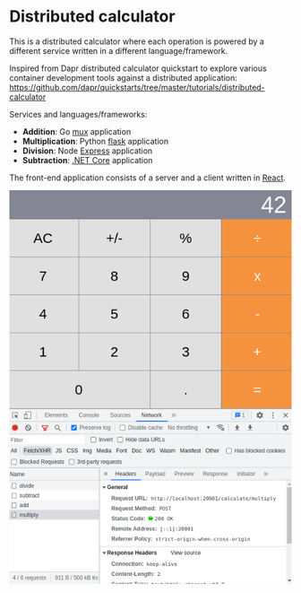 # Distributed calculator

This is a distributed calculator where each operation is powered by a different service written in a different language/framework.

Inspired from Dapr distributed calculator quickstart to explore various container development tools against a distributed application: https://github.com/dapr/quickstarts/tree/master/tutorials/distributed-calculator

Services and languages/frameworks:

- **Addition**: Go [mux](https://github.com/gorilla/mux) application
- **Multiplication**: Python [flask](https://flask.palletsprojects.com/en/2.2.x/) application
- **Division**: Node [Express](https://expressjs.com/) application
- **Subtraction**: [.NET Core](https://docs.microsoft.com/en-us/dotnet/core/) application

The front-end application consists of a server and a client written in [React](https://reactjs.org/).

![Distributed Calculator Screenshot](./img/distributed-calc-microservices-preview.png)
